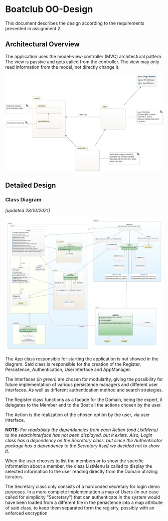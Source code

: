 # Boatclub OO-Design
This document describes the design according to the requirements presented in assignment 2.

## Architectural Overview
The application uses the model-view-controller (MVC) architectural pattern. The view is passive and gets called from the controller. The view may only read information from the model, not directly change it.

![architectural overview](img/package_diagram.jpg)

## Detailed Design
### Class Diagram
_[updated 28/10/2021]_

![class diagram](img/class_diagram_fix.png)

The App class responsible for starting the application is not showed in the diagram.
Said class is responsible for the creation of the Register, Persistence, Authentication, UserInterface and AppManager.

The Interfaces _(in green)_ are chosen for modularity, giving the possibility for future implementation of various persistence managers and different user interfaces.
As well as different authentication method and search strategies.

The Register class functions as a facade for the Domain, being the expert, it delegates to the Member and to the Boat all the actions chosen by the user.

The Action is the realization of the chosen option by the user, via user interface. 

**NOTE:** _For readability the dependencies from each Action (and ListMenu) to the searchInterface has not been displayed, but it exists.
Also, Login class has a dependency on the Secretary class, but since the Authenticator package has a dependency to the Secretary itself we decided not to show it._

When the user chooses to list the members or to show the specific information about a member, the class ListMenu is called to display the selected information to the user reading directly from the Domain utilizing iterators.

The Secretary class only consists of a hardcoded secretary for login demo purposes.
In a more complete implementation a map of Users (in our case called for simplicity "Secretary") that can authenticate in the system would have been loaded from a different file in the persistence into a map attribute of said class, to keep them separated form the registry, possibly with an enforced encryption.
